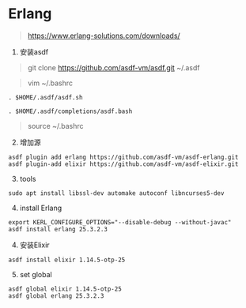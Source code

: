 # Erlang 

> https://www.erlang-solutions.com/downloads/

1. 安装asdf

> git clone https://github.com/asdf-vm/asdf.git ~/.asdf

> vim ~/.bashrc
```text
. $HOME/.asdf/asdf.sh

. $HOME/.asdf/completions/asdf.bash
```
> source ~/.bashrc

2. 增加源

```text
asdf plugin add erlang https://github.com/asdf-vm/asdf-erlang.git
asdf plugin-add elixir https://github.com/asdf-vm/asdf-elixir.git
```

3. tools
```shell
sudo apt install libssl-dev automake autoconf libncurses5-dev
```

4. install Erlang

```shell
export KERL_CONFIGURE_OPTIONS="--disable-debug --without-javac"
asdf install erlang 25.3.2.3
```

4. 安装Elixir
```shell
asdf install elixir 1.14.5-otp-25 
```

5. set global

```shell
asdf global elixir 1.14.5-otp-25
asdf global erlang 25.3.2.3
```